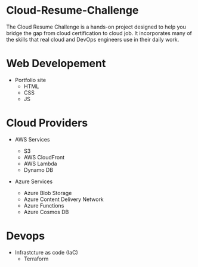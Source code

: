 # Cloud-Resume-Challenge
The Cloud Resume Challenge is a hands-on project designed to help you bridge the gap from cloud certification to cloud job. It incorporates many of the skills that real cloud and DevOps engineers use in their daily work.

# Web Developement
- Portfolio site
  - HTML
  - CSS
  - JS
# Cloud Providers
- AWS Services 
  - S3
  - AWS CloudFront
  - AWS Lambda
  - Dynamo DB
  
- Azure Services 
  - Azure Blob Storage
  - Azure Content Delivery Network
  - Azure Functions
  - Azure Cosmos DB

# Devops 
- Infrastcture as code (IaC)
  - Terraform
